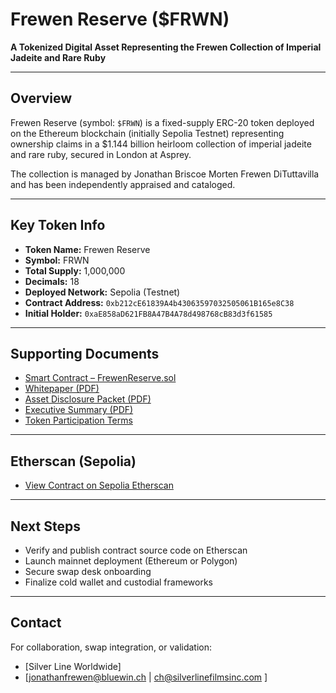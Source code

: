 # Frewen Reserve ($FRWN)

**A Tokenized Digital Asset Representing the Frewen Collection of Imperial Jadeite and Rare Ruby**

---

## Overview

Frewen Reserve (symbol: `$FRWN`) is a fixed-supply ERC-20 token deployed on the Ethereum blockchain (initially Sepolia Testnet) representing ownership claims in a $1.144 billion heirloom collection of imperial jadeite and rare ruby, secured in London at Asprey.

The collection is managed by Jonathan Briscoe Morten Frewen DiTuttavilla and has been independently appraised and cataloged.

---

## Key Token Info

- **Token Name:** Frewen Reserve  
- **Symbol:** FRWN  
- **Total Supply:** 1,000,000  
- **Decimals:** 18  
- **Deployed Network:** Sepolia (Testnet)  
- **Contract Address:** `0xb212cE61839A4b43063597032505061B165e8C38`  
- **Initial Holder:** `0xaE858aD621FB8A47B4A78d498768cB83d3f61585`

---

## Supporting Documents

- [Smart Contract – FrewenReserve.sol](./FrewenReserve2.sol)
- [Whitepaper (PDF)](./Frewen_Reserve_whitepaper.pdf)
- [Asset Disclosure Packet (PDF)](./FREWEN-COLLECTION.pdf)
- [Executive Summary (PDF)](./Asset_ExecutiveSummary.pdf)
- [Token Participation Terms](https://gateway.pinata.cloud/ipfs/bafybeieo5basrq7qfavqyxwf62ph4vb5ndouimaons3orwuvzdlz6ltsta)
----

## Etherscan (Sepolia)

- [View Contract on Sepolia Etherscan](https://sepolia.etherscan.io/token/0xb212cE61839A4b43063597032505061B165e8C38)

---

## Next Steps

- Verify and publish contract source code on Etherscan  
- Launch mainnet deployment (Ethereum or Polygon)  
- Secure swap desk onboarding  
- Finalize cold wallet and custodial frameworks

---

## Contact

For collaboration, swap integration, or validation:
- [Silver Line Worldwide]
- [jonathanfrewen@bluewin.ch | ch@silverlinefilmsinc.com      ]
